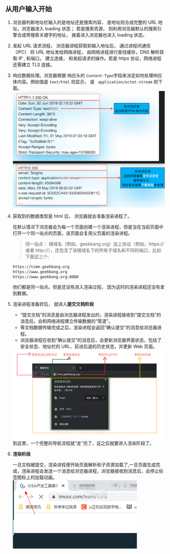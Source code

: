 ## 从用户输入开始

1. 浏览器判断地址栏输入的是地址还是搜索内容， 是地址则合成完整的 URL 地址，浏览器进入 loading 状态； 若是搜索资源， 则利用浏览器默认的搜索引擎合成带搜索关键字的地址， 接着进入浏览器也进入 loading 状态。

2. 发起 URL 请求流程， 浏览器进程获取到输入地址后， 通过进程间通信（IPC） 将 URL 地址发给网络进程， 由网络进程进行查找缓存，DNS 解析获取 IP , 和端口， 建立连接， 和发起请求的操作。若是 https 协议，网络进程还需建立 TLS 连接。

3. 响应数据处理。浏览器根据 响应头的 `Content-Type`字段来决定如何处理响应体内容。例如值是 `text/html` 则显示， 是 ` application/octet-stream` 则下载。 <img src="./img/contenttype.png" />

4. 获取到的数据类型是 html 后， 浏览器就会准备渲染进程了。

   在默认情况下浏览器会为每一个页面创建一个渲染进程，但是当在当前页面中打开一个同一站点的页面，该页面会复用父页面的渲染进程。

   > 同一站点： 根域名（例如，geekbang.org）加上协议（例如，https:// 或者 http://），还包含了该根域名下的所有子域名和不同的端口，比如下面这三个:

   ```
   https://time.geekbang.org
   https://www.geekbang.org
   https://www.geekbang.org:8080
   ```

   他们都是同一站点。但是还没有进入渲染过程， 因为这时的渲染进程还没有拿到数据。

5. 渲染进程准备好后， 就进入<b>提交文档阶段</b>

   - “提交文档”的消息是由浏览器进程发出的，渲染进程接收到“提交文档”的消息后，会和网络进程建立传输数据的“管道”。
   - 等文档数据传输完成之后，渲染进程会返回“确认提交”的消息给浏览器进程。
   - 浏览器进程在收到“确认提交”的消息后，会更新浏览器界面状态，包括了安全状态、地址栏的 URL、前进后退的历史状态，并更新 Web 页面。

    <img src="./img/pullText.png" />
    到这里，一个完整的导航流程就“走”完了，这之后就要进入渲染阶段了。

6. <b> 渲染阶段 </b>

   一旦文档被提交，渲染进程便开始页面解析和子资源加载了,一旦页面生成完成，渲染进程会发送一个消息给浏览器进程，浏览器接收到消息后，会停止标签图标上的加载动画。 <img src="./img/pageloadingIcon.png" />
